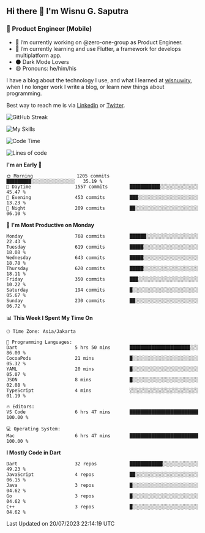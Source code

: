 ## Hi there 👋 I'm Wisnu G. Saputra

### :mobile_phone_off: Product Engineer (Mobile)

- 🔭 I’m currently working on @zero-one-group as Product Engineer.
- 🌱 I’m currently learning and use Flutter, a framework for develops multiplatform app.
- 🌑 Dark Mode Lovers
- 😄 Pronouns: he/him/his

I have a blog about the technology I use, and what I learned at [wisnuwiry](https://wisnuwiry.space/), when I no longer work I write a blog, or learn new things about programming.

Best way to reach me is via [Linkedin](https://www.linkedin.com/in/wisnu-saputra/) or [Twitter](https://twitter.com/wisnuwiry).

![GitHub Streak](https://streak-stats.demolab.com?user=wisnuwiry&theme=dark&hide_border=true)

![My Skills](https://skillicons.dev/icons?i=dart,flutter,kotlin,swift,go,js,css,neovim,git,linux&perline=5)

<!--START_SECTION:waka-->
![Code Time](http://img.shields.io/badge/Code%20Time-588%20hrs%2022%20mins-blue)

![Lines of code](https://img.shields.io/badge/From%20Hello%20World%20I%27ve%20Written-4.6%20million%20lines%20of%20code-blue)

**I'm an Early 🐤** 

```text
🌞 Morning                1205 commits        █████████░░░░░░░░░░░░░░░░   35.19 % 
🌆 Daytime                1557 commits        ███████████░░░░░░░░░░░░░░   45.47 % 
🌃 Evening                453 commits         ███░░░░░░░░░░░░░░░░░░░░░░   13.23 % 
🌙 Night                  209 commits         ██░░░░░░░░░░░░░░░░░░░░░░░   06.10 % 
```
📅 **I'm Most Productive on Monday** 

```text
Monday                   768 commits         ██████░░░░░░░░░░░░░░░░░░░   22.43 % 
Tuesday                  619 commits         █████░░░░░░░░░░░░░░░░░░░░   18.08 % 
Wednesday                643 commits         █████░░░░░░░░░░░░░░░░░░░░   18.78 % 
Thursday                 620 commits         █████░░░░░░░░░░░░░░░░░░░░   18.11 % 
Friday                   350 commits         ███░░░░░░░░░░░░░░░░░░░░░░   10.22 % 
Saturday                 194 commits         █░░░░░░░░░░░░░░░░░░░░░░░░   05.67 % 
Sunday                   230 commits         ██░░░░░░░░░░░░░░░░░░░░░░░   06.72 % 
```


📊 **This Week I Spent My Time On** 

```text
🕑︎ Time Zone: Asia/Jakarta

💬 Programming Languages: 
Dart                     5 hrs 50 mins       ██████████████████████░░░   86.00 % 
CocoaPods                21 mins             █░░░░░░░░░░░░░░░░░░░░░░░░   05.32 % 
YAML                     20 mins             █░░░░░░░░░░░░░░░░░░░░░░░░   05.07 % 
JSON                     8 mins              █░░░░░░░░░░░░░░░░░░░░░░░░   02.08 % 
TypeScript               4 mins              ░░░░░░░░░░░░░░░░░░░░░░░░░   01.19 % 

🔥 Editors: 
VS Code                  6 hrs 47 mins       █████████████████████████   100.00 % 

💻 Operating System: 
Mac                      6 hrs 47 mins       █████████████████████████   100.00 % 
```

**I Mostly Code in Dart** 

```text
Dart                     32 repos            ████████████░░░░░░░░░░░░░   49.23 % 
JavaScript               4 repos             ██░░░░░░░░░░░░░░░░░░░░░░░   06.15 % 
Java                     3 repos             █░░░░░░░░░░░░░░░░░░░░░░░░   04.62 % 
Go                       3 repos             █░░░░░░░░░░░░░░░░░░░░░░░░   04.62 % 
C++                      3 repos             █░░░░░░░░░░░░░░░░░░░░░░░░   04.62 % 
```




 Last Updated on 20/07/2023 22:14:19 UTC
<!--END_SECTION:waka-->
